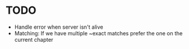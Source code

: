 # TODO
- Handle error when server isn't alive
- Matching: If we have multiple ~exact matches prefer the one on the current chapter
